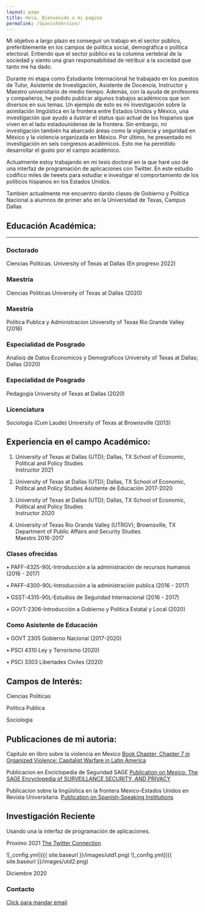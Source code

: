```yaml
---
layout: page
title: Hola, Bienvenido a mi pagina
permalink: /SpanishVersion/
---
```


Mi objetivo a largo plazo es conseguir un trabajo en el sector público, preferiblemente en los campos de política social, demográfica o política electoral. Entiendo que el sector público es la columna vertebral de la sociedad y siento una gran responsabilidad de retribuir a la sociedad que tanto me ha dado.

Durante mi etapa como Estudiante Internacional he trabajado en los puestos de Tutor, Asistente de Investigación, Asistente de Docencia, Instructor y Maestro universitario de medio tiempo. Además, con la ayuda de profesores y compañeros, he podido publicar algunos trabajos académicos que son diversos en sus temas. Un ejemplo de esto es mi investigación sobre la asimilación lingüística en la frontera entre Estados Unidos y México, una investigación que ayudó a ilustrar el status quo actual de los hispanos que viven en el lado estadounidense de la frontera. Sin embargo, mi investigación también ha abarcado áreas como la vigilancia y seguridad en México y la violencia organizada en México. Por último, he presentado mi investigación en seis congresos académicos. Esto me ha permitido desarrollar el gusto por el campo académico.

Actualmente estoy trabajando en mi tesis doctoral en la que haré uso de una interfaz de programación de aplicaciones con Twitter. En este estudio codifico miles de tweets para estudiar e investigar el comportamiento de los políticos hispanos en los Estados Unidos.


Tambien actualmente me encuentro dando clases de Gobierno y Politica Nacional a alumnos de primer año en la Universidad de Texas, Campus Dallas


## Educación Académica:
---
### Doctorado
Ciencias Politicas. University of Texas at Dallas (En progreso 2022)

### Maestría
Ciencias Politicas University of Texas at Dallas (2020)

### Maestría
Politica Publica y Administracion University of Texas Rio Grande Valley (2016)

### Especialidad de Posgrado
Analisis de Datos Economicos y Demograficos University of Texas at Dallas; Dallas (2020)

### Especialidad de Posgrado
Pedagogía University of Texas at Dallas (2020)

### Licenciatura
Sociologia (Cum Laude) University of Texas at Brownsville (2013)

## Experiencia en el campo Académico:

1. University of Texas at Dallas (UTD); Dallas, TX School of Economic, Political and Policy Studies          
Instructor         2021

2. University of Texas at Dallas (UTD); Dallas, TX School of Economic, Political and Policy Studies
Asistente de Educación    2017-2020
 
3. University of Texas at Dallas (UTD); Dallas, TX School of Economic, Political and Policy Studies          
Instructor         2020 
 
4. University of Texas Rio Grande Valley (UTRGV); Brownsville, TX Department of Public Affairs and Security Studies  
Maestro         2016-2017 
 
### Clases ofrecidas   

• PAFF-4325-90L-Introducción a la administración de recursos humanos  (2016 - 2017) 

• PAFF-4300-90L-Introducción a la administración publica              (2016 - 2017) 

• GSST-4315-90L-Estudios de Seguridad Internacional                   (2016 - 2017) 

• GOVT-2306-Introducción a Gobierno y Politica Estatal y Local        (2020) 

### Como Asistente de Educación

• GOVT 2305 Gobierno Nacional             (2017-2020)

• PSCI 4310 Ley y Terrorismo              (2020) 

• PSCI 3303 Libertades Civiles            (2020) 

## Campos de Interés:
Ciencias Politicas 

Politica Publica

Sociologia

## Publicaciones de mi autoria:

Capitulo en libro sobre la violencia en Mexico
[Book Chapter, Chapter 7    in Organized Violence: Capitalist Warfare in Latin America](https://read.amazon.com/kp/embed?asin=B07S5XFNKP&preview=newtab&linkCode=kpe&ref_=cm_sw_r_kb_dp_X2NuFbJJZDT1A)

Publicacion en Enciclopedia de Seguridad SAGE
[Publication on Mexico: The SAGE Encyclopedia of SURVEILLANCE,SECURITY, AND PRIVACY](/images/MexicoSagePublication.pdf)

Publicacion sobre la lingüística en la frontera Mexico-Estados Unidos en Revista Universitaria. 
[Publication on Spanish-Speaking Institutions](/images/SpanishSpeakingInstitutionsandLanguageAssimilationintheRioGrandeValley.pdf)

## Investigación Reciente
Usando una la interfaz de programación de aplicaciones.

Proximo 2021
[The Twitter Connection](/images/TwitterConnection.pdf)

![_config.yml]({{ site.baseurl }}/images/utd1.png)
![_config.yml]({{ site.baseurl }}/images/utd2.png)

Diciembre 2020

### Contacto
[Click para mandar email](mailto:cxg172030@utdallas.edu)
